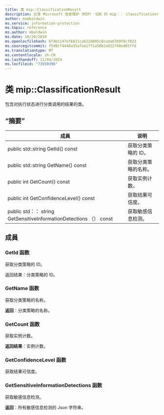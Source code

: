 ```yaml
---
title: 类 mip::ClassificationResult
description: 记录 Microsoft 信息保护（MIP） SDK 的 mip：： classificationresult 类。
author: msmbaldwin
ms.service: information-protection
ms.topic: reference
ms.author: mbaldwin
ms.date: 10/29/2019
ms.openlocfilehash: 6f4b1147ef6831ca622d095c0cada67b9f0cf023
ms.sourcegitcommit: f5d8cf4440a35afaa1ff1a58b2a022740ed85ffd
ms.translationtype: MT
ms.contentlocale: zh-CN
ms.lasthandoff: 11/04/2019
ms.locfileid: "73559396"
---
```

# <a name="class-mipclassificationresult"></a>类 mip::ClassificationResult 
包含对执行状态进行分类调用的结果的类。
  
## <a name="summary"></a>“摘要”
 成員                        | 说明                                
--------------------------------|---------------------------------------------
public std::string GetId() const  |  获取分类策略的 ID。
public std::string GetName() const  |  获取分类策略的名称。
public int GetCount() const  |  获取实例计数。
public int GetConfidenceLevel() const  |  获取结果可信度。
public std：： string GetSensitiveInformationDetections （） const  |  获取敏感信息检测。
  
## <a name="members"></a>成員
  
### <a name="getid-function"></a>GetId 函数
获取分类策略的 ID。

  
返回结果：分类策略的 ID。
  
### <a name="getname-function"></a>GetName 函数
获取分类策略的名称。

  
**返回**：分类策略的名称。
  
### <a name="getcount-function"></a>GetCount 函数
获取实例计数。

  
**返回结果**：实例计数。
  
### <a name="getconfidencelevel-function"></a>GetConfidenceLevel 函数
获取结果可信度。
  
### <a name="getsensitiveinformationdetections-function"></a>GetSensitiveInformationDetections 函数
获取敏感信息检测。

  
**返回**：所有敏感信息检测的 Json 字符串。